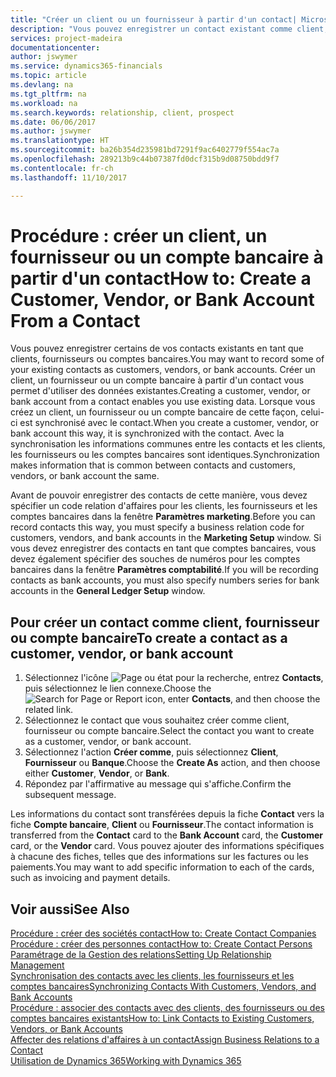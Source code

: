 ```yaml
---
title: "Créer un client ou un fournisseur à partir d'un contact| Microsoft Docs"
description: "Vous pouvez enregistrer un contact existant comme client, fournisseur, ou compte bancaire à l'aide des données existantes et spécifier une relation d'affaires."
services: project-madeira
documentationcenter: 
author: jswymer
ms.service: dynamics365-financials
ms.topic: article
ms.devlang: na
ms.tgt_pltfrm: na
ms.workload: na
ms.search.keywords: relationship, client, prospect
ms.date: 06/06/2017
ms.author: jswymer
ms.translationtype: HT
ms.sourcegitcommit: ba26b354d235981bd7291f9ac6402779f554ac7a
ms.openlocfilehash: 289213b9c44b07387fd0dcf315b9d08750bdd9f7
ms.contentlocale: fr-ch
ms.lasthandoff: 11/10/2017

---
```

# <a name="how-to-create-a-customer-vendor-or-bank-account-from-a-contact"></a><span data-ttu-id="73207-103">Procédure : créer un client, un fournisseur ou un compte bancaire à partir d'un contact</span><span class="sxs-lookup"><span data-stu-id="73207-103">How to: Create a Customer, Vendor, or Bank Account From a Contact</span></span>
<span data-ttu-id="73207-104">Vous pouvez enregistrer certains de vos contacts existants en tant que clients, fournisseurs ou comptes bancaires.</span><span class="sxs-lookup"><span data-stu-id="73207-104">You may want to record some of your existing contacts as customers, vendors, or bank accounts.</span></span> <span data-ttu-id="73207-105">Créer un client, un fournisseur ou un compte bancaire à partir d'un contact vous permet d'utiliser des données existantes.</span><span class="sxs-lookup"><span data-stu-id="73207-105">Creating a customer, vendor, or bank account from a contact enables you use existing data.</span></span> <span data-ttu-id="73207-106">Lorsque vous créez un client, un fournisseur ou un compte bancaire de cette façon, celui-ci est synchronisé avec le contact.</span><span class="sxs-lookup"><span data-stu-id="73207-106">When you create a customer, vendor, or bank account this way, it is synchronized with the contact.</span></span> <span data-ttu-id="73207-107">Avec la synchronisation les informations communes entre les contacts et les clients, les fournisseurs ou les comptes bancaires sont identiques.</span><span class="sxs-lookup"><span data-stu-id="73207-107">Synchronization makes information that is common between contacts and customers, vendors, or bank account the same.</span></span>

<span data-ttu-id="73207-108">Avant de pouvoir enregistrer des contacts de cette manière, vous devez spécifier un code relation d'affaires pour les clients, les fournisseurs et les comptes bancaires dans la fenêtre **Paramètres marketing**.</span><span class="sxs-lookup"><span data-stu-id="73207-108">Before you can record contacts this way, you must specify a business relation code for customers, vendors, and bank accounts in the **Marketing Setup** window.</span></span> <span data-ttu-id="73207-109">Si vous devez enregistrer des contacts en tant que comptes bancaires, vous devez également spécifier des souches de numéros pour les comptes bancaires dans la fenêtre **Paramètres comptabilité**.</span><span class="sxs-lookup"><span data-stu-id="73207-109">If you will be recording contacts as bank accounts, you must also specify numbers series for bank accounts in the **General Ledger Setup** window.</span></span>

## <a name="to-create-a-contact-as-a-customer-vendor-or-bank-account"></a><span data-ttu-id="73207-110">Pour créer un contact comme client, fournisseur ou compte bancaire</span><span class="sxs-lookup"><span data-stu-id="73207-110">To create a contact as a customer, vendor, or bank account</span></span>
1. <span data-ttu-id="73207-111">Sélectionnez l'icône ![Page ou état pour la recherche](media/ui-search/search_small.png "Page ou état pour la recherche"), entrez **Contacts**, puis sélectionnez le lien connexe.</span><span class="sxs-lookup"><span data-stu-id="73207-111">Choose the ![Search for Page or Report](media/ui-search/search_small.png "Search for Page or Report icon") icon, enter **Contacts**, and then choose the related link.</span></span>
2. <span data-ttu-id="73207-112">Sélectionnez le contact que vous souhaitez créer comme client, fournisseur ou compte bancaire.</span><span class="sxs-lookup"><span data-stu-id="73207-112">Select the contact you want to create as a customer, vendor, or bank account.</span></span>
3. <span data-ttu-id="73207-113">Sélectionnez l'action **Créer comme**, puis sélectionnez **Client**, **Fournisseur** ou **Banque**.</span><span class="sxs-lookup"><span data-stu-id="73207-113">Choose the **Create As** action, and then choose either **Customer**, **Vendor**, or **Bank**.</span></span>
4. <span data-ttu-id="73207-114">Répondez par l'affirmative au message qui s'affiche.</span><span class="sxs-lookup"><span data-stu-id="73207-114">Confirm the subsequent message.</span></span>

<span data-ttu-id="73207-115">Les informations du contact sont transférées depuis la fiche **Contact** vers la fiche **Compte bancaire**, **Client** ou **Fournisseur**.</span><span class="sxs-lookup"><span data-stu-id="73207-115">The contact information is transferred from the **Contact** card to the **Bank Account** card, the **Customer** card, or the **Vendor** card.</span></span> <span data-ttu-id="73207-116">Vous pouvez ajouter des informations spécifiques à chacune des fiches, telles que des informations sur les factures ou les paiements.</span><span class="sxs-lookup"><span data-stu-id="73207-116">You may want to add specific information to each of the cards, such as invoicing and payment details.</span></span>

## <a name="see-also"></a><span data-ttu-id="73207-117">Voir aussi</span><span class="sxs-lookup"><span data-stu-id="73207-117">See Also</span></span>
[<span data-ttu-id="73207-118">Procédure : créer des sociétés contact</span><span class="sxs-lookup"><span data-stu-id="73207-118">How to: Create Contact Companies</span></span>](marketing-create-contact-companies.md)  
[<span data-ttu-id="73207-119">Procédure : créer des personnes contact</span><span class="sxs-lookup"><span data-stu-id="73207-119">How to: Create Contact Persons</span></span>](marketing-create-contact-persons.md)  
[<span data-ttu-id="73207-120">Paramétrage de la Gestion des relations</span><span class="sxs-lookup"><span data-stu-id="73207-120">Setting Up Relationship Management</span></span>](marketing-setup-marketing.md)  
[<span data-ttu-id="73207-121">Synchronisation des contacts avec les clients, les fournisseurs et les comptes bancaires</span><span class="sxs-lookup"><span data-stu-id="73207-121">Synchronizing Contacts With Customers, Vendors, and Bank Accounts</span></span>](marketing-synchronize-contacts-customers-vendors-bank-accounts.md)  
[<span data-ttu-id="73207-122">Procédure : associer des contacts avec des clients, des fournisseurs ou des comptes bancaires existants</span><span class="sxs-lookup"><span data-stu-id="73207-122">How to: Link Contacts to Existing Customers, Vendors, or Bank Accounts</span></span>](marketing-how-link-contact.md)  
[<span data-ttu-id="73207-123">Affecter des relations d'affaires à un contact</span><span class="sxs-lookup"><span data-stu-id="73207-123">Assign Business Relations to a Contact</span></span>](marketing-business-relations.md#AssignBusRelContact)  
[<span data-ttu-id="73207-124">Utilisation de Dynamics 365</span><span class="sxs-lookup"><span data-stu-id="73207-124">Working with Dynamics 365</span></span>](ui-work-product.md)

